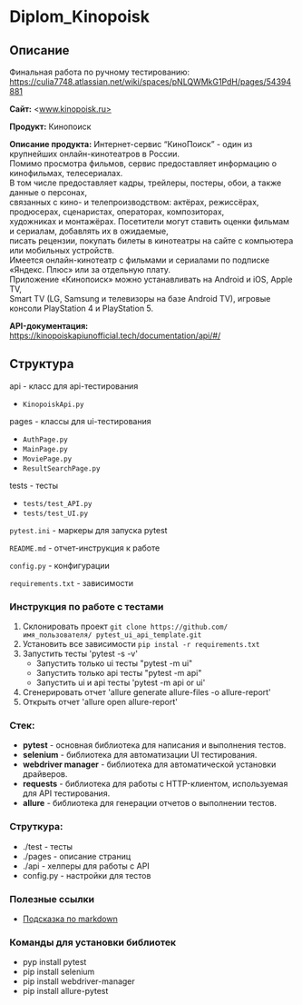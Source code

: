# Diplom_Kinopoisk

## Описание
Финальная работа по ручному тестированию: <https://culia7748.atlassian.net/wiki/spaces/pNLQWMkG1PdH/pages/54394881>

**Сайт:** <www.kinopoisk.ru>

**Продукт:** Кинопоиск

**Описание продукта:** Интернет-сервис “КиноПоиск” - один из крупнейших онлайн-кинотеатров в России.<br> 
Помимо просмотра фильмов, сервис предоставляет информацию о кинофильмах, телесериалах.<br>
В том числе предоставляет кадры, трейлеры, постеры, обои, а также данные о персонах, <br>
связанных с кино- и телепроизводством: актёрах, режиссёрах, продюсерах, сценаристах, операторах, композиторах, <br>
художниках и монтажёрах. Посетители могут ставить оценки фильмам и сериалам, добавлять их в ожидаемые, <br>
писать рецензии, покупать билеты в кинотеатры на сайте с компьютера или мобильных устройств. <br>
Имеется онлайн-кинотеатр с фильмами и сериалами по подписке «Яндекс. Плюс» или за отдельную плату. <br>
Приложение «Кинопоиск» можно устанавливать на Android и iOS, Apple TV, <br>
Smart TV (LG, Samsung и телевизоры на базе Android TV), игровые консоли PlayStation 4 и PlayStation 5.

**API-документация:** <https://kinopoiskapiunofficial.tech/documentation/api/#/>

## Структура

api - класс для api-тестирования

+ `KinopoiskApi.py`

pages - классы для ui-тестирования
    
+ `AuthPage.py`
+ `MainPage.py`
+ `MoviePage.py`
+ `ResultSearchPage.py`

tests - тесты

+ `tests/test_API.py`
+ `tests/test_UI.py`

`pytest.ini` - маркеры для запуска pytest

`README.md` - отчет-инструкция к работе

`config.py` - конфигурации

`requirements.txt` - зависимости


### Инструкция по работе с тестами

1. Склонировать проект `git clone https://github.com/имя_пользователя/
   pytest_ui_api_template.git`
2. Установить все зависимости `pip instal -r requirements.txt`
3. Запустить тесты 'pytest -s -v'
    + Запустить только ui тесты "pytest -m ui"
    + Запустить только api тесты "pytest -m api"
    + Запустить ui и api тесты 'pytest -m api or ui'
4. Сгенерировать отчет 'allure generate allure-files -o allure-report'
5. Открыть отчет 'allure open allure-report'

### Стек:
- **pytest** - основная библиотека для написания и выполнения тестов.
- **selenium** - библиотека для автоматизации UI тестирования.
- **webdriver manager** - библиотека для автоматической установки драйверов.
- **requests** - библиотека для работы с HTTP-клиентом, используемая для API тестирования.
- **allure** - библиотека для генерации отчетов о выполнении тестов.

### Струткура:
- ./test - тесты
- ./pages - описание страниц
- ./api - хелперы для работы с API
- config.py - настройки для тестов

### Полезные ссылки
- [Подсказка по markdown](https://www.markdownguide.org/basic-syntax/)

### Команды для установки библиотек
- pyp install pytest
- pip install selenium
- pip install webdriver-manager
- pip install allure-pytest